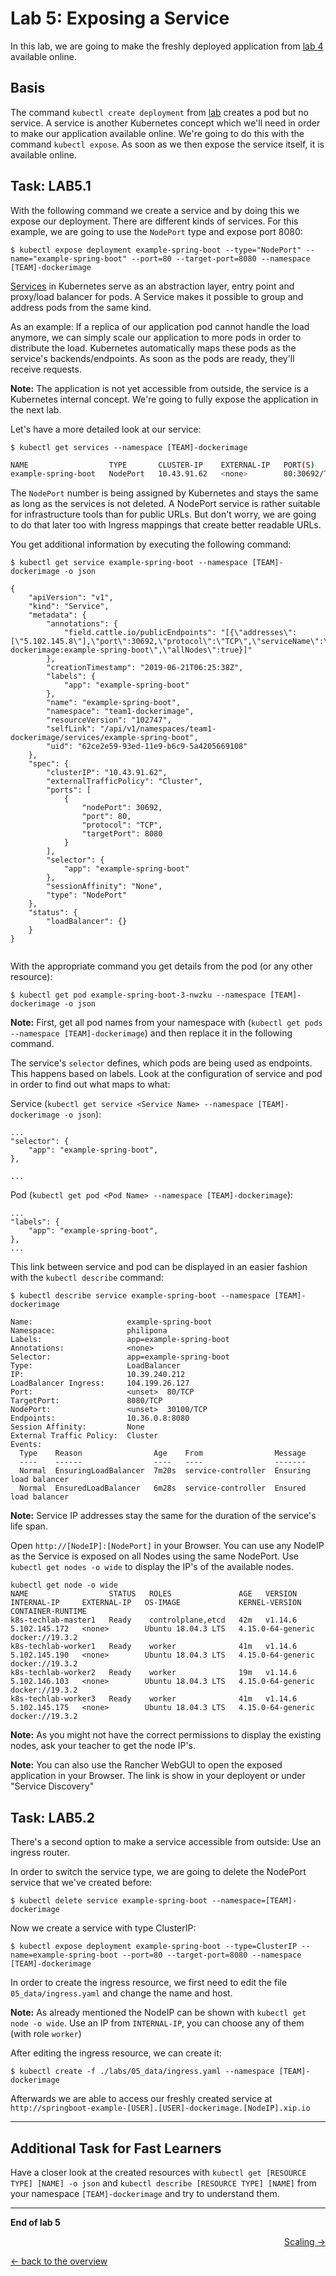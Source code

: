 # Lab 5: Exposing a Service

In this lab, we are going to make the freshly deployed application from [lab 4](04_deploy_dockerimage.md) available online.


## Basis

The command `kubectl create deployment` from [lab](04_deploy_dockerimage.md) creates a pod but no service. A service is another Kubernetes concept which we'll need in order to make our application available online. We're going to do this with the command `kubectl expose`. As soon as we then expose the service itself, it is available online.

## Task: LAB5.1

With the following command we create a service and by doing this we expose our deployment. There are different kinds of services. For this example, we are going to use the `NodePort` type and expose port 8080:

```
$ kubectl expose deployment example-spring-boot --type="NodePort" --name="example-spring-boot" --port=80 --target-port=8080 --namespace [TEAM]-dockerimage
```

[Services](https://kubernetes.io/docs/concepts/services-networking/service/) in Kubernetes serve as an abstraction layer, entry point and proxy/load balancer for pods. A Service makes it possible to group and address pods from the same kind.

As an example: If a replica of our application pod cannot handle the load anymore, we can simply scale our application to more pods in order to distribute the load. Kubernetes automatically maps these pods as the service's backends/endpoints. As soon as the pods are ready, they'll receive requests.

**Note:** The application is not yet accessible from outside, the service is a Kubernetes internal concept. We're going to fully expose the application in the next lab.

Let's have a more detailed look at our service:

```
$ kubectl get services --namespace [TEAM]-dockerimage
```

```bash
NAME                  TYPE       CLUSTER-IP    EXTERNAL-IP   PORT(S)        AGE
example-spring-boot   NodePort   10.43.91.62   <none>        80:30692/TCP  
```

The `NodePort` number is being assigned by Kubernetes and stays the same as long as the services is not deleted. A NodePort service is rather suitable for infrastructure tools than for public URLs. But don't worry, we are going to do that later too with Ingress mappings that create better readable URLs.

You get additional information by executing the following command:

```
$ kubectl get service example-spring-boot --namespace [TEAM]-dockerimage -o json
```

```
{
    "apiVersion": "v1",
    "kind": "Service",
    "metadata": {
        "annotations": {
            "field.cattle.io/publicEndpoints": "[{\"addresses\":[\"5.102.145.8\"],\"port\":30692,\"protocol\":\"TCP\",\"serviceName\":\"team1-dockerimage:example-spring-boot\",\"allNodes\":true}]"
        },
        "creationTimestamp": "2019-06-21T06:25:38Z",
        "labels": {
            "app": "example-spring-boot"
        },
        "name": "example-spring-boot",
        "namespace": "team1-dockerimage",
        "resourceVersion": "102747",
        "selfLink": "/api/v1/namespaces/team1-dockerimage/services/example-spring-boot",
        "uid": "62ce2e59-93ed-11e9-b6c9-5a4205669108"
    },
    "spec": {
        "clusterIP": "10.43.91.62",
        "externalTrafficPolicy": "Cluster",
        "ports": [
            {
                "nodePort": 30692,
                "port": 80,
                "protocol": "TCP",
                "targetPort": 8080
            }
        ],
        "selector": {
            "app": "example-spring-boot"
        },
        "sessionAffinity": "None",
        "type": "NodePort"
    },
    "status": {
        "loadBalancer": {}
    }
}


```

With the appropriate command you get details from the pod (or any other resource):

```
$ kubectl get pod example-spring-boot-3-nwzku --namespace [TEAM]-dockerimage -o json
```

**Note:** First, get all pod names from your namespace with (`kubectl get pods --namespace [TEAM]-dockerimage`) and then replace it in the following command.

The service's `selector` defines, which pods are being used as endpoints. This happens based on labels. Look at the configuration of service and pod in order to find out what maps to what:


Service (`kubectl get service <Service Name> --namespace [TEAM]-dockerimage -o json`):
```
...
"selector": {
    "app": "example-spring-boot",
},

...
```

Pod (`kubectl get pod <Pod Name> --namespace [TEAM]-dockerimage`):
```
...
"labels": {
    "app": "example-spring-boot",
},
...
```

This link between service and pod can be displayed in an easier fashion with the `kubectl describe` command:
```
$ kubectl describe service example-spring-boot --namespace [TEAM]-dockerimage
```

```
Name:                     example-spring-boot
Namespace:                philipona
Labels:                   app=example-spring-boot
Annotations:              <none>
Selector:                 app=example-spring-boot
Type:                     LoadBalancer
IP:                       10.39.240.212
LoadBalancer Ingress:     104.199.26.127
Port:                     <unset>  80/TCP
TargetPort:               8080/TCP
NodePort:                 <unset>  30100/TCP
Endpoints:                10.36.0.8:8080
Session Affinity:         None
External Traffic Policy:  Cluster
Events:
  Type    Reason                Age    From                Message
  ----    ------                ----   ----                -------
  Normal  EnsuringLoadBalancer  7m20s  service-controller  Ensuring load balancer
  Normal  EnsuredLoadBalancer   6m28s  service-controller  Ensured load balancer

```



**Note:** Service IP addresses stay the same for the duration of the service's life span.

Open `http://[NodeIP]:[NodePort]` in your Browser. You can use any NodeIP as the Service is exposed on all Nodes using the same NodePort. Use `kubectl get nodes -o wide` to display the IP's of the available nodes.

```
kubectl get node -o wide
NAME                  STATUS   ROLES               AGE   VERSION   INTERNAL-IP     EXTERNAL-IP   OS-IMAGE             KERNEL-VERSION      CONTAINER-RUNTIME
k8s-techlab-master1   Ready    controlplane,etcd   42m   v1.14.6   5.102.145.172   <none>        Ubuntu 18.04.3 LTS   4.15.0-64-generic   docker://19.3.2
k8s-techlab-worker1   Ready    worker              41m   v1.14.6   5.102.145.190   <none>        Ubuntu 18.04.3 LTS   4.15.0-64-generic   docker://19.3.2
k8s-techlab-worker2   Ready    worker              19m   v1.14.6   5.102.146.103   <none>        Ubuntu 18.04.3 LTS   4.15.0-64-generic   docker://19.3.2
k8s-techlab-worker3   Ready    worker              41m   v1.14.6   5.102.145.175   <none>        Ubuntu 18.04.3 LTS   4.15.0-64-generic   docker://19.3.2
```

**Note:** As you might not have the correct permissions to display the existing nodes, ask your teacher to get the node IP's.

**Note:** You can also use the Rancher WebGUI to open the exposed application in your Browser. The link is show in your deployent or under "Service Discovery"


## Task: LAB5.2

There's a second option to make a service accessible from outside: Use an ingress router.

In order to switch the service type, we are going to delete the NodePort service that we've created before:

```
$ kubectl delete service example-spring-boot --namespace=[TEAM]-dockerimage
```
Now we create a service with type ClusterIP:

```
$ kubectl expose deployment example-spring-boot --type=ClusterIP --name=example-spring-boot --port=80 --target-port=8080 --namespace [TEAM]-dockerimage
```

In order to create the ingress resource, we first need to edit the file `05_data/ingress.yaml` and change the name and host.

**Note:** As already mentioned the NodeIP can be shown with `kubectl get node -o wide`. Use an IP from `INTERNAL-IP`, you can choose any of them (with role `worker`)

After editing the ingress resource, we can create it:
```
$ kubectl create -f ./labs/05_data/ingress.yaml --namespace [TEAM]-dockerimage
```
Afterwards we are able to access our freshly created service at `http://springboot-example-[USER].[USER]-dockerimage.[NodeIP].xip.io`


---

## Additional Task for Fast Learners

Have a closer look at the created resources with `kubectl get [RESOURCE TYPE] [NAME] -o json` and `kubectl describe [RESOURCE TYPE] [NAME]` from your namespace `[TEAM]-dockerimage` and try to understand them.


---

**End of lab 5**

<p width="100px" align="right"><a href="06_scale.md">Scaling →</a></p>

[← back to the overview](../README.md)
